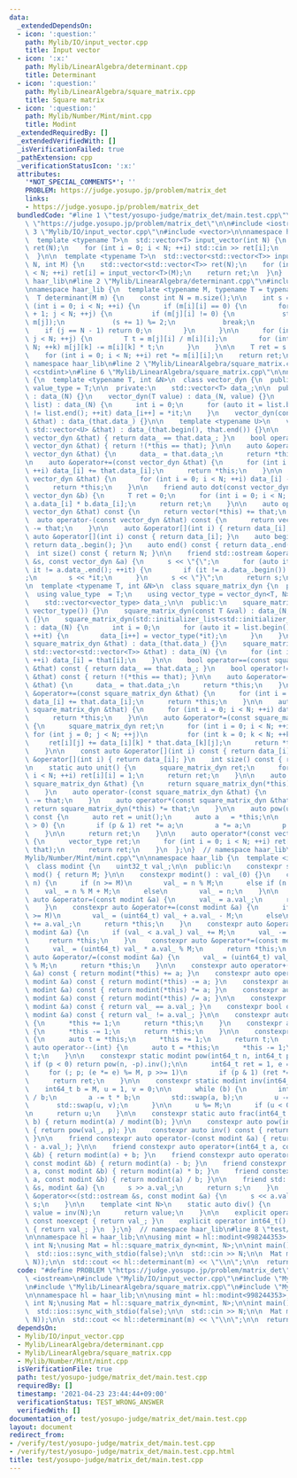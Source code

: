 ```yaml
---
data:
  _extendedDependsOn:
  - icon: ':question:'
    path: Mylib/IO/input_vector.cpp
    title: Input vector
  - icon: ':x:'
    path: Mylib/LinearAlgebra/determinant.cpp
    title: Determinant
  - icon: ':question:'
    path: Mylib/LinearAlgebra/square_matrix.cpp
    title: Square matrix
  - icon: ':question:'
    path: Mylib/Number/Mint/mint.cpp
    title: Modint
  _extendedRequiredBy: []
  _extendedVerifiedWith: []
  _isVerificationFailed: true
  _pathExtension: cpp
  _verificationStatusIcon: ':x:'
  attributes:
    '*NOT_SPECIAL_COMMENTS*': ''
    PROBLEM: https://judge.yosupo.jp/problem/matrix_det
    links:
    - https://judge.yosupo.jp/problem/matrix_det
  bundledCode: "#line 1 \"test/yosupo-judge/matrix_det/main.test.cpp\"\n#define PROBLEM\
    \ \"https://judge.yosupo.jp/problem/matrix_det\"\n\n#include <iostream>\n#line\
    \ 3 \"Mylib/IO/input_vector.cpp\"\n#include <vector>\n\nnamespace haar_lib {\n\
    \  template <typename T>\n  std::vector<T> input_vector(int N) {\n    std::vector<T>\
    \ ret(N);\n    for (int i = 0; i < N; ++i) std::cin >> ret[i];\n    return ret;\n\
    \  }\n\n  template <typename T>\n  std::vector<std::vector<T>> input_vector(int\
    \ N, int M) {\n    std::vector<std::vector<T>> ret(N);\n    for (int i = 0; i\
    \ < N; ++i) ret[i] = input_vector<T>(M);\n    return ret;\n  }\n}  // namespace\
    \ haar_lib\n#line 2 \"Mylib/LinearAlgebra/determinant.cpp\"\n#include <utility>\n\
    \nnamespace haar_lib {\n  template <typename M, typename T = typename M::value_type>\n\
    \  T determinant(M m) {\n    const int N = m.size();\n\n    int s = 0;\n    for\
    \ (int i = 0; i < N; ++i) {\n      if (m[i][i] == 0) {\n        for (int j = i\
    \ + 1; j < N; ++j) {\n          if (m[j][i] != 0) {\n            std::swap(m[i],\
    \ m[j]);\n            (s += 1) %= 2;\n            break;\n          }\n      \
    \    if (j == N - 1) return 0;\n        }\n      }\n\n      for (int j = i + 1;\
    \ j < N; ++j) {\n        T t = m[j][i] / m[i][i];\n        for (int k = 0; k <\
    \ N; ++k) m[j][k] -= m[i][k] * t;\n      }\n    }\n\n    T ret = s ? -1 : 1;\n\
    \    for (int i = 0; i < N; ++i) ret *= m[i][i];\n    return ret;\n  }\n}  //\
    \ namespace haar_lib\n#line 2 \"Mylib/LinearAlgebra/square_matrix.cpp\"\n#include\
    \ <cstdint>\n#line 6 \"Mylib/LinearAlgebra/square_matrix.cpp\"\n\nnamespace haar_lib\
    \ {\n  template <typename T, int &N>\n  class vector_dyn {\n  public:\n    using\
    \ value_type = T;\n\n  private:\n    std::vector<T> data_;\n\n  public:\n    vector_dyn()\
    \ : data_(N) {}\n    vector_dyn(T value) : data_(N, value) {}\n    vector_dyn(std::initializer_list<T>\
    \ list) : data_(N) {\n      int i = 0;\n      for (auto it = list.begin(); it\
    \ != list.end(); ++it) data_[i++] = *it;\n    }\n    vector_dyn(const vector_dyn\
    \ &that) : data_(that.data_) {}\n\n    template <typename U>\n    vector_dyn(const\
    \ std::vector<U> &that) : data_(that.begin(), that.end()) {}\n\n    bool operator==(const\
    \ vector_dyn &that) { return data_ == that.data_; }\n    bool operator!=(const\
    \ vector_dyn &that) { return !(*this == that); }\n\n    auto &operator=(const\
    \ vector_dyn &that) {\n      data_ = that.data_;\n      return *this;\n    }\n\
    \n    auto &operator+=(const vector_dyn &that) {\n      for (int i = 0; i < N;\
    \ ++i) data_[i] += that.data_[i];\n      return *this;\n    }\n\n    auto &operator-=(const\
    \ vector_dyn &that) {\n      for (int i = 0; i < N; ++i) data_[i] -= that.data_[i];\n\
    \      return *this;\n    }\n\n    friend auto dot(const vector_dyn &a, const\
    \ vector_dyn &b) {\n      T ret = 0;\n      for (int i = 0; i < N; ++i) ret +=\
    \ a.data_[i] * b.data_[i];\n      return ret;\n    }\n\n    auto operator+(const\
    \ vector_dyn &that) const {\n      return vector(*this) += that;\n    }\n\n  \
    \  auto operator-(const vector_dyn &that) const {\n      return vector(*this)\
    \ -= that;\n    }\n\n    auto &operator[](int i) { return data_[i]; }\n    const\
    \ auto &operator[](int i) const { return data_[i]; }\n    auto begin() const {\
    \ return data_.begin(); }\n    auto end() const { return data_.end(); }\n\n  \
    \  int size() const { return N; }\n\n    friend std::ostream &operator<<(std::ostream\
    \ &s, const vector_dyn &a) {\n      s << \"{\";\n      for (auto it = a.data_.begin();\
    \ it != a.data_.end(); ++it) {\n        if (it != a.data_.begin()) s << \",\"\
    ;\n        s << *it;\n      }\n      s << \"}\";\n      return s;\n    }\n  };\n\
    \n  template <typename T, int &N>\n  class square_matrix_dyn {\n  public:\n  \
    \  using value_type  = T;\n    using vector_type = vector_dyn<T, N>;\n\n  private:\n\
    \    std::vector<vector_type> data_;\n\n  public:\n    square_matrix_dyn() : data_(N,\
    \ vector_type()) {}\n    square_matrix_dyn(const T &val) : data_(N, vector_type(val))\
    \ {}\n    square_matrix_dyn(std::initializer_list<std::initializer_list<T>> list)\
    \ : data_(N) {\n      int i = 0;\n      for (auto it = list.begin(); it != list.end();\
    \ ++it) {\n        data_[i++] = vector_type(*it);\n      }\n    }\n    square_matrix_dyn(const\
    \ square_matrix_dyn &that) : data_(that.data_) {}\n    square_matrix_dyn(const\
    \ std::vector<std::vector<T>> &that) : data_(N) {\n      for (int i = 0; i < N;\
    \ ++i) data_[i] = that[i];\n    }\n\n    bool operator==(const square_matrix_dyn\
    \ &that) const { return data_ == that.data_; }\n    bool operator!=(const square_matrix_dyn\
    \ &that) const { return !(*this == that); }\n\n    auto &operator=(const square_matrix_dyn\
    \ &that) {\n      data_ = that.data_;\n      return *this;\n    }\n\n    auto\
    \ &operator+=(const square_matrix_dyn &that) {\n      for (int i = 0; i < N; ++i)\
    \ data_[i] += that.data_[i];\n      return *this;\n    }\n\n    auto &operator-=(const\
    \ square_matrix_dyn &that) {\n      for (int i = 0; i < N; ++i) data_[i] -= that.data_[i];\n\
    \      return *this;\n    }\n\n    auto &operator*=(const square_matrix_dyn &that)\
    \ {\n      square_matrix_dyn ret;\n      for (int i = 0; i < N; ++i)\n       \
    \ for (int j = 0; j < N; ++j)\n          for (int k = 0; k < N; ++k)\n       \
    \     ret[i][j] += data_[i][k] * that.data_[k][j];\n      return *this = ret;\n\
    \    }\n\n    const auto &operator[](int i) const { return data_[i]; }\n    auto\
    \ &operator[](int i) { return data_[i]; }\n    int size() const { return N; }\n\
    \n    static auto unit() {\n      square_matrix_dyn ret;\n      for (int i = 0;\
    \ i < N; ++i) ret[i][i] = 1;\n      return ret;\n    }\n\n    auto operator+(const\
    \ square_matrix_dyn &that) {\n      return square_matrix_dyn(*this) += that;\n\
    \    }\n    auto operator-(const square_matrix_dyn &that) {\n      return square_matrix_dyn(*this)\
    \ -= that;\n    }\n    auto operator*(const square_matrix_dyn &that) {\n     \
    \ return square_matrix_dyn(*this) *= that;\n    }\n\n    auto pow(uint64_t p)\
    \ const {\n      auto ret = unit();\n      auto a   = *this;\n\n      while (p\
    \ > 0) {\n        if (p & 1) ret *= a;\n        a *= a;\n        p >>= 1;\n  \
    \    }\n\n      return ret;\n    }\n\n    auto operator*(const vector_type &that)\
    \ {\n      vector_type ret;\n      for (int i = 0; i < N; ++i) ret[i] = dot(data_[i],\
    \ that);\n      return ret;\n    }\n  };\n}  // namespace haar_lib\n#line 4 \"\
    Mylib/Number/Mint/mint.cpp\"\n\nnamespace haar_lib {\n  template <int32_t M>\n\
    \  class modint {\n    uint32_t val_;\n\n  public:\n    constexpr static auto\
    \ mod() { return M; }\n\n    constexpr modint() : val_(0) {}\n    constexpr modint(int64_t\
    \ n) {\n      if (n >= M)\n        val_ = n % M;\n      else if (n < 0)\n    \
    \    val_ = n % M + M;\n      else\n        val_ = n;\n    }\n\n    constexpr\
    \ auto &operator=(const modint &a) {\n      val_ = a.val_;\n      return *this;\n\
    \    }\n    constexpr auto &operator+=(const modint &a) {\n      if (val_ + a.val_\
    \ >= M)\n        val_ = (uint64_t) val_ + a.val_ - M;\n      else\n        val_\
    \ += a.val_;\n      return *this;\n    }\n    constexpr auto &operator-=(const\
    \ modint &a) {\n      if (val_ < a.val_) val_ += M;\n      val_ -= a.val_;\n \
    \     return *this;\n    }\n    constexpr auto &operator*=(const modint &a) {\n\
    \      val_ = (uint64_t) val_ * a.val_ % M;\n      return *this;\n    }\n    constexpr\
    \ auto &operator/=(const modint &a) {\n      val_ = (uint64_t) val_ * a.inv().val_\
    \ % M;\n      return *this;\n    }\n\n    constexpr auto operator+(const modint\
    \ &a) const { return modint(*this) += a; }\n    constexpr auto operator-(const\
    \ modint &a) const { return modint(*this) -= a; }\n    constexpr auto operator*(const\
    \ modint &a) const { return modint(*this) *= a; }\n    constexpr auto operator/(const\
    \ modint &a) const { return modint(*this) /= a; }\n\n    constexpr bool operator==(const\
    \ modint &a) const { return val_ == a.val_; }\n    constexpr bool operator!=(const\
    \ modint &a) const { return val_ != a.val_; }\n\n    constexpr auto &operator++()\
    \ {\n      *this += 1;\n      return *this;\n    }\n    constexpr auto &operator--()\
    \ {\n      *this -= 1;\n      return *this;\n    }\n\n    constexpr auto operator++(int)\
    \ {\n      auto t = *this;\n      *this += 1;\n      return t;\n    }\n    constexpr\
    \ auto operator--(int) {\n      auto t = *this;\n      *this -= 1;\n      return\
    \ t;\n    }\n\n    constexpr static modint pow(int64_t n, int64_t p) {\n     \
    \ if (p < 0) return pow(n, -p).inv();\n\n      int64_t ret = 1, e = n % M;\n \
    \     for (; p; (e *= e) %= M, p >>= 1)\n        if (p & 1) (ret *= e) %= M;\n\
    \      return ret;\n    }\n\n    constexpr static modint inv(int64_t a) {\n  \
    \    int64_t b = M, u = 1, v = 0;\n\n      while (b) {\n        int64_t t = a\
    \ / b;\n        a -= t * b;\n        std::swap(a, b);\n        u -= t * v;\n \
    \       std::swap(u, v);\n      }\n\n      u %= M;\n      if (u < 0) u += M;\n\
    \n      return u;\n    }\n\n    constexpr static auto frac(int64_t a, int64_t\
    \ b) { return modint(a) / modint(b); }\n\n    constexpr auto pow(int64_t p) const\
    \ { return pow(val_, p); }\n    constexpr auto inv() const { return inv(val_);\
    \ }\n\n    friend constexpr auto operator-(const modint &a) { return modint(M\
    \ - a.val_); }\n\n    friend constexpr auto operator+(int64_t a, const modint\
    \ &b) { return modint(a) + b; }\n    friend constexpr auto operator-(int64_t a,\
    \ const modint &b) { return modint(a) - b; }\n    friend constexpr auto operator*(int64_t\
    \ a, const modint &b) { return modint(a) * b; }\n    friend constexpr auto operator/(int64_t\
    \ a, const modint &b) { return modint(a) / b; }\n\n    friend std::istream &operator>>(std::istream\
    \ &s, modint &a) {\n      s >> a.val_;\n      return s;\n    }\n    friend std::ostream\
    \ &operator<<(std::ostream &s, const modint &a) {\n      s << a.val_;\n      return\
    \ s;\n    }\n\n    template <int N>\n    static auto div() {\n      static auto\
    \ value = inv(N);\n      return value;\n    }\n\n    explicit operator int32_t()\
    \ const noexcept { return val_; }\n    explicit operator int64_t() const noexcept\
    \ { return val_; }\n  };\n}  // namespace haar_lib\n#line 8 \"test/yosupo-judge/matrix_det/main.test.cpp\"\
    \n\nnamespace hl = haar_lib;\n\nusing mint = hl::modint<998244353>;\n\nstatic\
    \ int N;\nusing Mat = hl::square_matrix_dyn<mint, N>;\n\nint main() {\n  std::cin.tie(0);\n\
    \  std::ios::sync_with_stdio(false);\n\n  std::cin >> N;\n\n  Mat m(hl::input_vector<mint>(N,\
    \ N));\n\n  std::cout << hl::determinant(m) << \"\\n\";\n\n  return 0;\n}\n"
  code: "#define PROBLEM \"https://judge.yosupo.jp/problem/matrix_det\"\n\n#include\
    \ <iostream>\n#include \"Mylib/IO/input_vector.cpp\"\n#include \"Mylib/LinearAlgebra/determinant.cpp\"\
    \n#include \"Mylib/LinearAlgebra/square_matrix.cpp\"\n#include \"Mylib/Number/Mint/mint.cpp\"\
    \n\nnamespace hl = haar_lib;\n\nusing mint = hl::modint<998244353>;\n\nstatic\
    \ int N;\nusing Mat = hl::square_matrix_dyn<mint, N>;\n\nint main() {\n  std::cin.tie(0);\n\
    \  std::ios::sync_with_stdio(false);\n\n  std::cin >> N;\n\n  Mat m(hl::input_vector<mint>(N,\
    \ N));\n\n  std::cout << hl::determinant(m) << \"\\n\";\n\n  return 0;\n}\n"
  dependsOn:
  - Mylib/IO/input_vector.cpp
  - Mylib/LinearAlgebra/determinant.cpp
  - Mylib/LinearAlgebra/square_matrix.cpp
  - Mylib/Number/Mint/mint.cpp
  isVerificationFile: true
  path: test/yosupo-judge/matrix_det/main.test.cpp
  requiredBy: []
  timestamp: '2021-04-23 23:44:44+09:00'
  verificationStatus: TEST_WRONG_ANSWER
  verifiedWith: []
documentation_of: test/yosupo-judge/matrix_det/main.test.cpp
layout: document
redirect_from:
- /verify/test/yosupo-judge/matrix_det/main.test.cpp
- /verify/test/yosupo-judge/matrix_det/main.test.cpp.html
title: test/yosupo-judge/matrix_det/main.test.cpp
---
```

